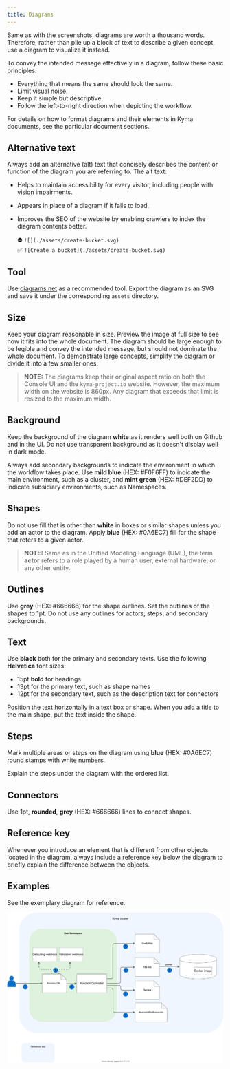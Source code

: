 ```yaml
---
title: Diagrams
---
```


Same as with the screenshots, diagrams are worth a thousand words. Therefore, rather than pile up a block of text to describe a given concept, use a diagram to visualize it instead.

To convey the intended message effectively in a diagram, follow these basic principles:
- Everything that means the same should look the same.
- Limit visual noise.
- Keep it simple but descriptive.
- Follow the left-to-right direction when depicting the workflow.

For details on how to format diagrams and their elements in Kyma documents, see the particular document sections.

## Alternative text

Always add an alternative (alt) text that concisely describes the content or function of the diagram you are referring to. The alt text:

- Helps to maintain accessibility for every visitor, including people with vision impairments.
- Appears in place of a diagram if it fails to load.
- Improves the SEO of the website by enabling crawlers to index the diagram contents better.

    ⛔️ `![](./assets/create-bucket.svg)`  
    ✅ `![Create a bucket](./assets/create-bucket.svg)`  

## Tool

Use [diagrams.net](https://www.diagrams.net/index.html) as a recommended tool. Export the diagram as an SVG and save it under the corresponding `assets` directory.

## Size

Keep your diagram reasonable in size. Preview the image at full size to see how it fits into the whole document. The diagram should be large enough to be legible and convey the intended message, but should not dominate the whole document. To demonstrate large concepts, simplify the diagram or divide it into a few smaller ones.

>**NOTE:** The diagrams keep their original aspect ratio on both the Console UI and the `kyma-project.io` website. However, the maximum width on the website is 860px. Any diagram that exceeds that limit is resized to the maximum width.

## Background

Keep the background of the diagram **white** as it renders well both on Github and in the UI. Do not use transparent background as it doesn't display well in dark mode.

Always add secondary backgrounds to indicate the environment in which the workflow takes place. Use **mild blue** (HEX: #F0F6FF) to indicate the main environment, such as a cluster, and **mint green** (HEX: #DEF2DD) to indicate subsidiary environments, such as Namespaces.

## Shapes

Do not use fill that is other than **white** in boxes or similar shapes unless you add an actor to the diagram. Apply **blue** (HEX: #0A6EC7) fill for the shape that refers to a given actor.

> **NOTE:** Same as in the Unified Modeling Language (UML), the term **actor** refers to a role played by a human user, external hardware, or any other entity.

## Outlines

Use **grey** (HEX: #666666) for the shape outlines. Set the outlines of the shapes to 1pt. Do not use any outlines for actors, steps, and secondary backgrounds.

## Text

Use **black** both for the primary and secondary texts.
Use the following **Helvetica** font sizes:
- 15pt **bold** for headings
- 13pt for the primary text, such as shape names
- 12pt for the secondary text, such as the description text for connectors

Position the text horizontally in a text box or shape.
When you add a title to the main shape, put the text inside the shape.

## Steps

Mark multiple areas or steps on the diagram using **blue** (HEX: #0A6EC7) round stamps with white numbers.

Explain the steps under the diagram with the ordered list.

## Connectors

Use 1pt, **rounded**, **grey** (HEX: #666666) lines to connect shapes.

## Reference key

Whenever you introduce an element that is different from other objects located in the diagram, always include a reference key below the diagram to briefly explain the difference between the objects.

## Examples

See the exemplary diagram for reference.

![Diagram example](./assets/diagram-example.svg)
